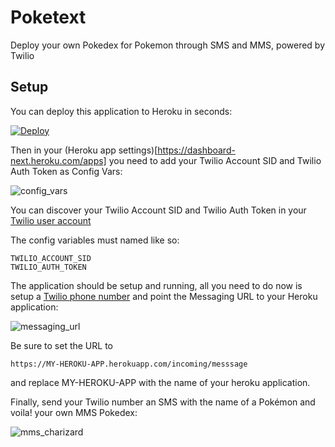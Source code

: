# Poketext

Deploy your own Pokedex for Pokemon through SMS and MMS, powered by Twilio


## Setup

You can deploy this application to Heroku in seconds:

[![Deploy](https://www.herokucdn.com/deploy/button.png)](https://heroku.com/deploy?template=https://github.com/phalt/poketext)

Then in your (Heroku app settings)[https://dashboard-next.heroku.com/apps] you need to add your Twilio Account SID and Twilio Auth Token as Config Vars:

![config_vars](http://i.imgur.com/BusCFML.png)

You can discover your Twilio Account SID and Twilio Auth Token in your [Twilio user account](https://www.twilio.com/user/account)

The config variables must named like so:

```
TWILIO_ACCOUNT_SID
TWILIO_AUTH_TOKEN
```

The application should be setup and running, all you need to do now is setup a [Twilio phone number]() and point the Messaging URL to your Heroku application:

![messaging_url](http://i.imgur.com/xBfPHbn.png)

Be sure to set the URL to

```
https://MY-HEROKU-APP.herokuapp.com/incoming/messsage
```

and replace MY-HEROKU-APP with the name of your heroku application.

Finally, send your Twilio number an SMS with the name of a Pokémon and voila! your own MMS Pokedex:

![mms_charizard](http://i.imgur.com/p4t0EHU.png)
